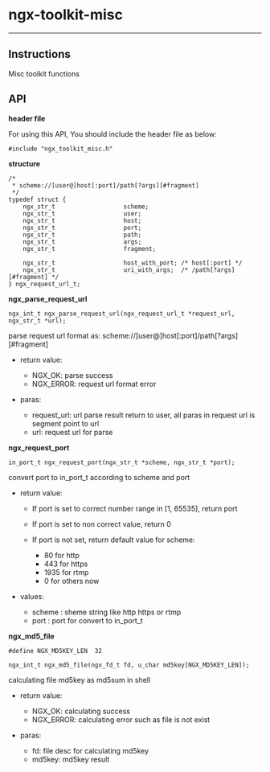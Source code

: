 # ngx-toolkit-misc
---
## Instructions

Misc toolkit functions

## API

**header file**

For using this API, You should include the header file as below:

	#include "ngx_toolkit_misc.h"

**structure**

	/*
	 * scheme://[user@]host[:port]/path[?args][#fragment]
	 */
	typedef struct {
	    ngx_str_t                   scheme;
	    ngx_str_t                   user;
	    ngx_str_t                   host;
	    ngx_str_t                   port;
	    ngx_str_t                   path;
	    ngx_str_t                   args;
	    ngx_str_t                   fragment;
	
	    ngx_str_t                   host_with_port; /* host[:port] */
	    ngx_str_t                   uri_with_args;  /* /path[?args][#fragment] */
	} ngx_request_url_t;

**ngx\_parse\_request\_url**

	ngx_int_t ngx_parse_request_url(ngx_request_url_t *request_url, ngx_str_t *url);

parse request url format as: scheme://[user@]host[:port]/path[?args][#fragment]

- return value:

	- NGX_OK: parse success
	- NGX_ERROR: request url format error

- paras:

	- request_url: url parse result return to user, all paras in request url is segment point to url
	- url: request url for parse


**ngx\_request\_port**

	in_port_t ngx_request_port(ngx_str_t *scheme, ngx_str_t *port);

convert port to in_port_t according to scheme and port

- return value:

	- If port is set to correct number range in [1, 65535], return port
	- If port is set to non correct value, return 0
	- If port is not set, return default value for scheme:

		- 80 for http
		- 443 for https
		- 1935 for rtmp
		- 0 for others now

- values:

	- scheme : sheme string like http https or rtmp
	- port   : port for convert to in_port_t


**ngx\_md5\_file**

	#define NGX_MD5KEY_LEN  32

	ngx_int_t ngx_md5_file(ngx_fd_t fd, u_char md5key[NGX_MD5KEY_LEN]);

calculating file md5key as md5sum in shell

- return value:

	- NGX_OK: calculating success
	- NGX_ERROR: calculating error such as file is not exist

- paras:

	- fd: file desc for calculating md5key
	- md5key: md5key result